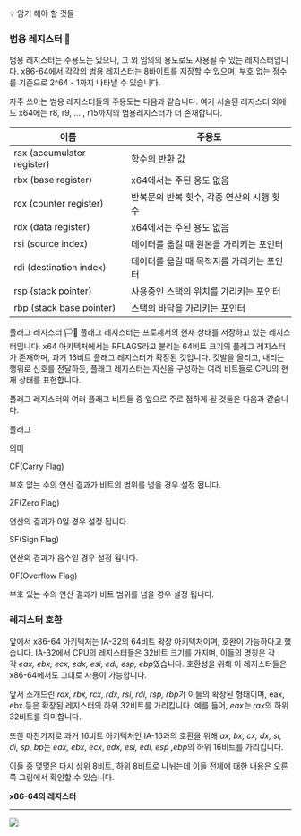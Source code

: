 <aside>
💡 암기 해야 할 것들

</aside>

### **범용 레지스터 🧺**

범용 레지스터는 주용도는 있으나, 그 외 임의의 용도로도 사용될 수 있는 레지스터입니다. x86-64에서 각각의 범용 레지스터는 8바이트를 저장할 수 있으며, 부호 없는 정수를 기준으로 2^64 - 1까지 나타낼 수 있습니다.

자주 쓰이는 범용 레지스터들의 주용도는 다음과 같습니다. 여기 서술된 레지스터 외에도 x64에는 r8, r9, … , r15까지의 범용레지스터가 더 존재합니다.

| 이름 | 주용도 |
| --- | --- |
| rax (accumulator register) | 함수의 반환 값 |
| rbx (base register) | x64에서는 주된 용도 없음 |
| rcx (counter register) | 반복문의 반복 횟수, 각종 연산의 시행 횟수 |
| rdx (data register) | x64에서는 주된 용도 없음 |
| rsi (source index) | 데이터를 옮길 때 원본을 가리키는 포인터 |
| rdi (destination index) | 데이터를 옮길 때 목적지를 가리키는 포인터 |
| rsp (stack pointer) | 사용중인 스택의 위치를 가리키는 포인터 |
| rbp (stack base pointer) | 스택의 바닥을 가리키는 포인터 |

플래그 레지스터 🏳️🏴
플래그 레지스터는 프로세서의 현재 상태를 저장하고 있는 레지스터입니다. x64 아키텍처에서는 RFLAGS라고 불리는 64비트 크기의 플래그 레지스터가 존재하며, 과거 16비트 플래그 레지스터가 확장된 것입니다. 깃발을 올리고, 내리는 행위로 신호를 전달하듯, 플래그 레지스터는 자신을 구성하는 여러 비트들로 CPU의 현재 상태를 표현합니다.

플래그 레지스터의 여러 플래그 비트들 중 앞으로 주로 접하게 될 것들은 다음과 같습니다.

플래그

의미

CF(Carry Flag)

부호 없는 수의 연산 결과가 비트의 범위를 넘을 경우 설정 됩니다.

ZF(Zero Flag)

연산의 결과가 0일 경우 설정 됩니다.

SF(Sign Flag)

연산의 결과가 음수일 경우 설정 됩니다.

OF(Overflow Flag)

부호 있는 수의 연산 결과가 비트 범위를 넘을 경우 설정 됩니다.

### **레지스터 호환**

앞에서 x86-64 아키텍처는 IA-32의 64비트 확장 아키텍처이며, 호환이 가능하다고 했습니다. IA-32에서 CPU의 레지스터들은 32비트 크기를 가지며, 이들의 명칭은 각각 *eax, ebx, ecx, edx, esi, edi, esp, ebp*였습니다. 호환성을 위해 이 레지스터들은 x86-64에서도 그대로 사용이 가능합니다.

앞서 소개드린 *rax, rbx, rcx, rdx, rsi, rdi, rsp, rbp*가 이들의 확장된 형태이며, eax, ebx 등은 확장된 레지스터의 하위 32비트를 가리킵니다. 예를 들어, *eax는 rax*의 하위 32비트를 의미합니다.

또한 마찬가지로 과거 16비트 아키텍처인 IA-16과의 호환을 위해 *ax, bx, cx, dx, si, di, sp, bp*는 *eax, ebx*, *ecx*, *edx, esi, edi, esp ,ebp*의 하위 16비트를 가리킵니다.

이들 중 몇몇은 다시 상위 8비트, 하위 8비트로 나뉘는데 이들 전체에 대한 내용은 오른쪽 그림에서 확인할 수 있습니다.

**x86-64의 레지스터**

---

![](https://dreamhack-lecture.s3.amazonaws.com/media/3989967ad96e63dbdcc95e58609a84caa679054b1db92b11fc959ca4b48d18aa.png)
